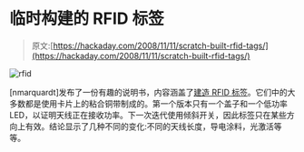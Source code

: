 # 临时构建的 RFID 标签

> 原文:[https://hackaday.com/2008/11/11/scratch-built-rfid-tags/](https://hackaday.com/2008/11/11/scratch-built-rfid-tags/)

![rfid](../Images/5a8ec3aa0a0097c5a991793ba7797c7a.png "rfid")

[nmarquardt]发布了一份有趣的说明书，内容涵盖了[建造 RFID 标签](http://www.instructables.com/id/RFID_Reader_Detector_and_Tilt_Sensitive_RFID_Tag/ "RFID Reader Detector and Tilt-Sensitive RFID Tag")。它们中的大多数都是使用卡片上的粘合铜带制成的。第一个版本只有一个盖子和一个低功率 LED，以证明天线正在接收功率。下一次迭代使用倾斜开关，因此标签只在某些方向上有效。结论显示了几种不同的变化:不同的天线长度，导电涂料，光激活等等。